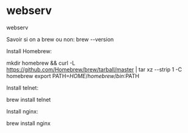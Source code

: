 # webserv
webserv

Savoir si on a brew ou non:
brew --version

Install Homebrew:

mkdir homebrew && curl -L https://github.com/Homebrew/brew/tarball/master | tar xz --strip 1 -C homebrew
export PATH=$HOME/homebrew/bin:$PATH

Install telnet:

brew install telnet

Install nginx:

brew install nginx
